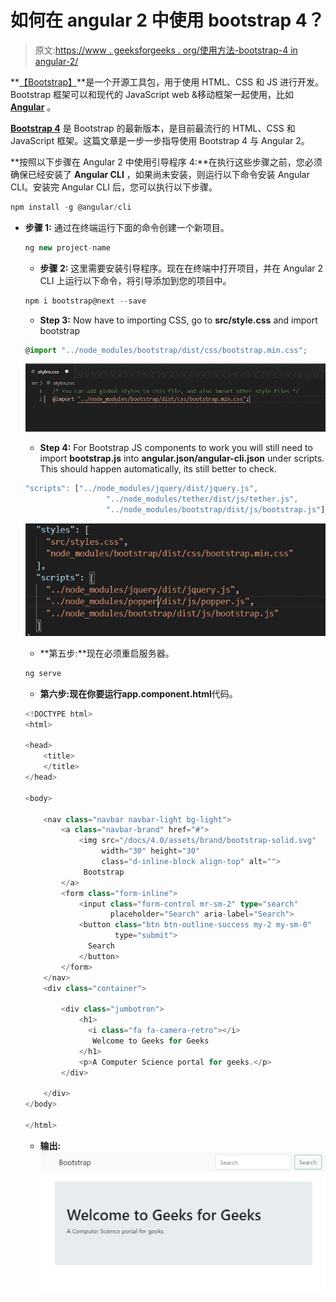 # 如何在 angular 2 中使用 bootstrap 4？

> 原文:[https://www . geeksforgeeks . org/使用方法-bootstrap-4 in angular-2/](https://www.geeksforgeeks.org/how-to-use-bootstrap-4-in-angular-2/)

**[【Bootstrap】](https://www.geeksforgeeks.org/bootstrap-tutorials/)**是一个开源工具包，用于使用 HTML、CSS 和 JS 进行开发。Bootstrap 框架可以和现代的 JavaScript web &移动框架一起使用，比如 **[Angular](https://www.geeksforgeeks.org/angularjs-tutorials/)** 。

**[Bootstrap 4](https://www.geeksforgeeks.org/bootstrap-4-introduction/)** 是 Bootstrap 的最新版本，是目前最流行的 HTML、CSS 和 JavaScript 框架。这篇文章是一步一步指导使用 Bootstrap 4 与 Angular 2。

**按照以下步骤在 Angular 2 中使用引导程序 4:**在执行这些步骤之前，您必须确保已经安装了 **Angular CLI** ，如果尚未安装，则运行以下命令安装 Angular CLI。安装完 Angular CLI 后，您可以执行以下步骤。

```ts
npm install -g @angular/cli
```

*   **步骤 1:** 通过在终端运行下面的命令创建一个新项目。

    ```ts
    ng new project-name
    ```

    *   **步骤 2:** 这里需要安装引导程序。现在在终端中打开项目，并在 Angular 2 CLI 上运行以下命令，将引导添加到您的项目中。

    ```ts
    npm i bootstrap@next --save
    ```

    *   **Step 3:** Now have to importing CSS, go to **src/style.css** and import bootstrap

    ```ts
    @import "../node_modules/bootstrap/dist/css/bootstrap.min.css";
    ```

    ![](img/3508b665ebe912a52e55de1eab680f53.png)

    *   **Step 4:** For Bootstrap JS components to work you will still need to import **bootstrap.js** into **angular.json/angular-cli.json** under scripts. This should happen automatically, its still better to check.

    ```ts
    "scripts": ["../node_modules/jquery/dist/jquery.js",
                      "../node_modules/tether/dist/js/tether.js",
                      "../node_modules/bootstrap/dist/js/bootstrap.js"],
    ```

    ![](img/12902923341c54ff36ac09370b119b4f.png)

    *   **第五步:**现在必须重启服务器。

    ```ts
    ng serve
    ```

    *   **第六步:**现在你要运行**app.component.html**代码。

    ```ts
    <!DOCTYPE html>
    <html>

    <head>
        <title>
        </title>
    </head>

    <body>

        <nav class="navbar navbar-light bg-light">
            <a class="navbar-brand" href="#">
                <img src="/docs/4.0/assets/brand/bootstrap-solid.svg" 
                     width="30" height="30" 
                     class="d-inline-block align-top" alt=""> 
                 Bootstrap
            </a>
            <form class="form-inline">
                <input class="form-control mr-sm-2" type="search" 
                       placeholder="Search" aria-label="Search">
                <button class="btn btn-outline-success my-2 my-sm-0" 
                        type="submit">
                  Search
                </button>
            </form>
        </nav>
        <div class="container">

            <div class="jumbotron">
                <h1>
                  <i class="fa fa-camera-retro"></i>
                   Welcome to Geeks for Geeks
                </h1>
                <p>A Computer Science portal for geeks.</p>
            </div>

        </div>
    </body>

    </html>
    ```

    *   **输出:**
    ![](img/5a457f9e647dfdeeed294d7472a75a3c.png)